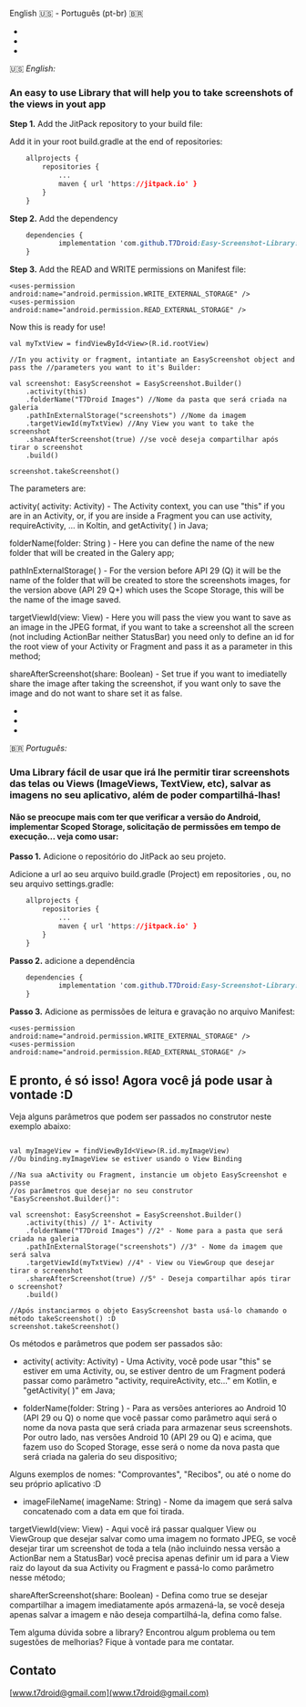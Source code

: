 English 🇺🇸 - Português (pt-br) 🇧🇷


-
-
-

🇺🇸 _English:_

### An easy to use Library that will help you to take screenshots of the views in yout app



**Step 1.** Add the JitPack repository to your build file:



Add it in your root build.gradle at the end of repositories:

```css
	allprojects {
		repositories {
			...
			maven { url 'https://jitpack.io' }
		}
	}
```

**Step 2.** Add the dependency

```css
	dependencies {
	        implementation 'com.github.T7Droid:Easy-Screenshot-Library:v1.0.0'
	}
```



**Step 3.** Add the READ and WRITE permissions on Manifest file:



```
<uses-permission android:name="android.permission.WRITE_EXTERNAL_STORAGE" />
<uses-permission android:name="android.permission.READ_EXTERNAL_STORAGE" />
```



Now this is ready for use!

```
val myTxtView = findViewById<View>(R.id.rootView)

//In you activity or fragment, intantiate an EasyScreenshot object and pass the //parameters you want to it's Builder:

val screenshot: EasyScreenshot = EasyScreenshot.Builder()
    .activity(this)
    .folderName("T7Droid Images") //Nome da pasta que será criada na galeria
    .pathInExternalStorage("screenshots") //Nome da imagem
    .targetViewId(myTxtView) //Any View you want to take the screenshot
    .shareAfterScreenshot(true) //se você deseja compartilhar após tirar o screenshot
    .build()

screenshot.takeScreenshot()
```



The parameters are:



activity( activity: Activity) - The Activity context, you can use "this" if you are in an Activity, or, if you are inside a Fragment you can use activity, requireActivity, ... in Koltin, and getActivity( ) in Java;

folderName(folder: String ) - Here you can define the name of the new folder that will be created in the Galery app;

pathInExternalStorage( ) - For the version before API 29 (Q) it will be the name of the folder that will be created to store the screenshots images, for the version above (API 29 Q+) which uses the Scope Storage, this will be the name  of the image saved.

targetViewId(view: View) - Here you will pass the view you want to save as an image in the JPEG format, if you want to take a screenshot all the screen (not including ActionBar neither StatusBar) you need only to define an id for the root view of your Activity or Fragment and pass it as a parameter in this method;

shareAfterScreenshot(share: Boolean) - Set true if you want to imediatelly share the image after taking the screenshot, if you want only to save the image and do not want to share set it as false.



-
-
-

🇧🇷 _Português:_


### Uma Library fácil de usar que irá lhe permitir tirar screenshots das telas ou Views (ImageViews, TextView, etc), salvar as imagens no seu aplicativo, além de poder compartilhá-lhas!

#### Não se preocupe mais com ter que verificar a versão do Android, implementar Scoped Storage, solicitação de permissões em tempo de execução... veja como usar:


**Passo 1.** Adicione o repositório do JitPack ao seu projeto.



Adicione a url ao seu arquivo build.gradle (Project) em repositories , ou,  no seu arquivo settings.gradle:

```css
	allprojects {
		repositories {
			...
			maven { url 'https://jitpack.io' }
		}
	}
```

**Passo 2.** adicione a dependência

```css
	dependencies {
	        implementation 'com.github.T7Droid:Easy-Screenshot-Library:v1.0.0'
	}
```



**Passo 3.** Adicione as permissões de leitura e gravação no arquivo Manifest:



```
<uses-permission android:name="android.permission.WRITE_EXTERNAL_STORAGE" />
<uses-permission android:name="android.permission.READ_EXTERNAL_STORAGE" />
```



## E pronto, é só isso! Agora você já pode usar à vontade :D

 

Veja alguns parâmetros que podem ser passados no construtor neste exemplo abaixo:

```

val myImageView = findViewById<View>(R.id.myImageView)
//Ou binding.myImageView se estiver usando o View Binding

//Na sua aActivity ou Fragment, instancie um objeto EasyScreenshot e passe
//os parâmetros que desejar no seu construtor "EasyScreenshot.Builder()":

val screenshot: EasyScreenshot = EasyScreenshot.Builder()
    .activity(this) // 1°- Activity
    .folderName("T7Droid Images") //2° - Nome para a pasta que será criada na galeria
    .pathInExternalStorage("screenshots") //3° - Nome da imagem que será salva
    .targetViewId(myTxtView) //4° - View ou ViewGroup que desejar tirar o screenshot
    .shareAfterScreenshot(true) //5° - Deseja compartilhar após tirar o screenshot?
    .build()

//Após instanciarmos o objeto EasyScreenshot basta usá-lo chamando o método takeScreenshot() :D
screenshot.takeScreenshot()
```



Os métodos e parâmetros que podem ser passados são:



- activity( activity: Activity) - Uma Activity, você pode usar "this" se estiver em uma Activity, ou, se estiver dentro de um Fragment poderá passar como parâmetro "activity, requireActivity, etc..." em Kotlin, e "getActivity( )" em Java;

- folderName(folder: String ) - Para as versões anteriores ao Android 10  (API 29 ou Q) o nome que você passar como parâmetro aqui será o nome da nova pasta que será criada para armazenar seus screenshots. Por outro lado, nas versões Android 10 (API 29 ou Q) e acima, que fazem uso do Scoped Storage, esse será o nome da nova pasta que será criada na galeria do seu dispositivo;

 Alguns exemplos de nomes: "Comprovantes", "Recibos", ou até o nome do seu próprio aplicativo :D

- imageFileName( imageName: String) - Nome da imagem que será salva concatenado com a data em que foi tirada.

targetViewId(view: View) - Aqui você irá passar qualquer View ou ViewGroup que desejar salvar como uma imagem no formato JPEG, se você desejar tirar um screenshot de toda a tela (não incluindo nessa versão a ActionBar nem a StatusBar) você precisa apenas definir um id  para a View raiz do layout da sua Activity ou Fragment e passá-lo como parâmetro nesse método;

shareAfterScreenshot(share: Boolean) - Defina como true se desejar compartilhar a imagem imediatamente após armazená-la, se você deseja apenas salvar a imagem e não deseja compartilhá-la, defina como false.



Tem alguma dúvida sobre a library? Encontrou algum problema ou tem sugestões de melhorias? Fique à vontade para me contatar.



## Contato

[www.t7droid@gmail.com](www.t7droid@gmail.com)



